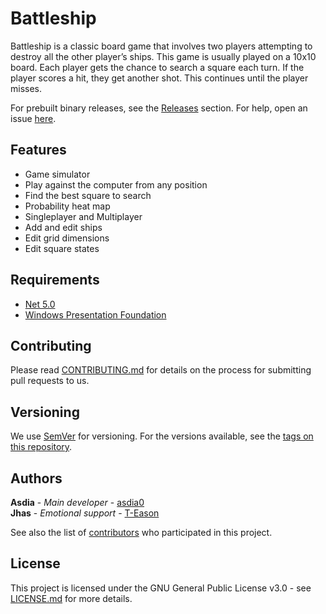 # Battleship
Battleship is a classic board game that involves two players attempting to destroy all the other player’s ships. This game is usually played on a 10x10 board. Each player gets the chance to search a square each turn. If the player scores a hit, they get another shot. This continues until the player misses.

For prebuilt binary releases, see the [Releases](https://github.com/asdia0/Battleship/releases) section. For help, open an issue [here](https://github.com/asdia0/Battleship/issues).

## Features
* Game simulator
* Play against the computer from any position
* Find the best square to search
* Probability heat map
* Singleplayer and Multiplayer
* Add and edit ships
* Edit grid dimensions
* Edit square states

## Requirements
* [Net 5.0](https://dotnet.microsoft.com/download/dotnet/5.0)
* [Windows Presentation Foundation](https://visualstudio.microsoft.com/vs/features/wpf/)

## Contributing
Please read [CONTRIBUTING.md](CONTRIBUTING.md) for details on the process for submitting pull requests to us.

## Versioning
We use [SemVer](http://semver.org/) for versioning. For the versions available, see the [tags on this repository](https://github.com/asdia0/Battleship/tags). 

## Authors
**Asdia** - *Main developer* - [asdia0](https://github.com/asdia0)  
**Jhas** - *Emotional support* - [T-Eason](https://github.com/T-Eason)


See also the list of [contributors](https://github.com/asdia0/Battleship/contributors) who participated in this project.

## License
This project is licensed under the GNU General Public License v3.0 - see [LICENSE.md](https://github.com/asdia0/Battleship/blob/main/LICENSE.md) for more details.